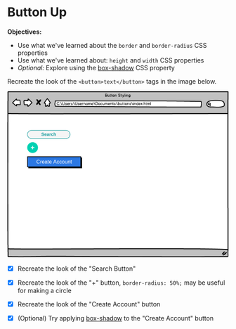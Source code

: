 # Button Up

**Objectives:**

- Use what we've learned about the `border` and `border-radius` CSS properties
- Use what we've learned about: `height` and `width` CSS properties
- _Optional:_ Explore using the [box-shadow](https://developer.mozilla.org/en-US/docs/Web/CSS/box-shadow)
  CSS property

Recreate the look of the `<button>text</button>` tags in the image below.

![alt text](buttons.png)

- [x] Recreate the look of the "Search Button"

- [x] Recreate the look of the "+" button, `border-radius: 50%;` may be useful for making a circle

- [x] Recreate the look of the "Create Account" button

- [x] (Optional) Try applying [box-shadow](https://developer.mozilla.org/en-US/docs/Web/CSS/box-shadow) to the "Create Account" button
